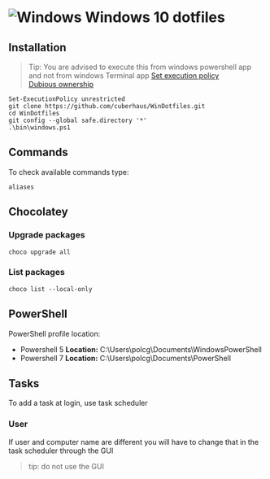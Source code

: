 # ![Windows][windows 10 icon] Windows 10 dotfiles

## Installation
> Tip: You are advised to execute this from windows powershell app and not from windows Terminal app
[Set execution policy](https://superuser.com/questions/106360/how-to-enable-execution-of-powershell-scripts) <br>
[Dubious ownership](https://stackoverflow.com/questions/73485958/how-to-correct-git-reporting-detected-dubious-ownership-in-repository-withou)
```
Set-ExecutionPolicy unrestricted
git clone https://github.com/cuberhaus/WinDotfiles.git
cd WinDotfiles
git config --global safe.directory '*'
.\bin\windows.ps1
```

## Commands
To check available commands type:
```
aliases
```

## Chocolatey

### Upgrade packages

```
choco upgrade all
```

### List packages

```
choco list --local-only
```

## PowerShell

PowerShell profile location:
-   Powershell 5
    **Location:** C:\Users\polcg\Documents\WindowsPowerShell
-   Powershell 7
    **Location:** C:\Users\polcg\Documents\PowerShell

## Tasks

To add a task at login, use task scheduler

### User
If user and computer name are different you will have to change that in the task scheduler through the GUI
> tip: do not use the GUI

[windows 10 icon]: https://i.imgur.com/b3co2Zl.png
